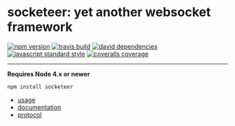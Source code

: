 socketeer: yet another websocket framework
===

[![npm version](https://img.shields.io/npm/v/socketeer.svg?style=flat-square)](https://npmjs.com/package/socketeer)
[![travis build](https://img.shields.io/travis/SEAPUNK/socketeer.svg?style=flat-square)](https://travis-ci.org/SEAPUNK/socketeer)
[![david dependencies](https://david-dm.org/SEAPUNK/socketeer.svg?style=flat-square)](https://david-dm.org/SEAPUNK/socketeer)
[![javascript standard style](https://img.shields.io/badge/code%20style-standard-blue.svg?style=flat-square)](http://standardjs.com/)
[![coveralls coverage](https://img.shields.io/coveralls/SEAPUNK/socketeer.svg?style=flat-square)](https://coveralls.io/github/SEAPUNK/socketeer)

---

**Requires Node 4.x or newer**

`npm install socketeer`

- [usage](docs/usage.md)
- [documentation](docs/api/index.md)
- [protocol](docs/protocol/)

